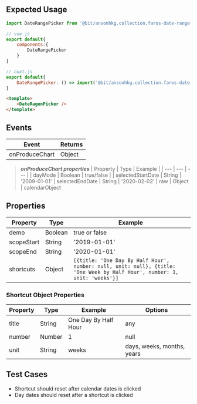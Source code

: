 ## Expected Usage

```js
import DateRangePicker from '@bit/ansonhkg.collection.faros-date-range-picker';

// vue.js
export default{
    components:{
        DateRangePicker
    }
}

// nuxt.js
export default{
    DateRangePicker: () => import('@bit/ansonhkg.collection.faros-date-range-picker')
}
```

```html
<template>
    <DateRagenPicker />
</template>
```
## Events

| Event                 | Returns |
| ---                   | ---     |    
| onProduceChart        | Object  |

> ***onProduceChart properties***
> | Property | Type | Example |
> | ---      | ---  | ---     | 
> | dayMode | Boolean | true/false |
> | selectedStartDate | String | '2009-01-01'
> | selectedEndDate | String | '2020-02-02'
> | raw | Object | calendarObject

## Properties

| Property    | Type    | Example |
| ---         | ---     | ---     |
| demo        | Boolean | true or false
| scopeStart  | String  | '2019-01-01'
| scopeEnd    | String  | '2020-01-01'
| shortcuts   | Object  | ```[{title: 'One Day By Half Hour', number: null, unit: null}, {title: 'One Week by Half Hour', number: 1, unit: 'weeks'}]```

### Shortcut Object Properties
| Property    | Type    | Example | Options |
| ---         | ---     | ---     | --- | 
| title        | String | One Day By Half Hour | any |
| number | Number | 1 | null |
| unit | String | weeks | days, weeks, months, years |


## Test Cases
- Shortcut should reset after calendar dates is clicked
- Day dates should reset after a shortcut is clicked